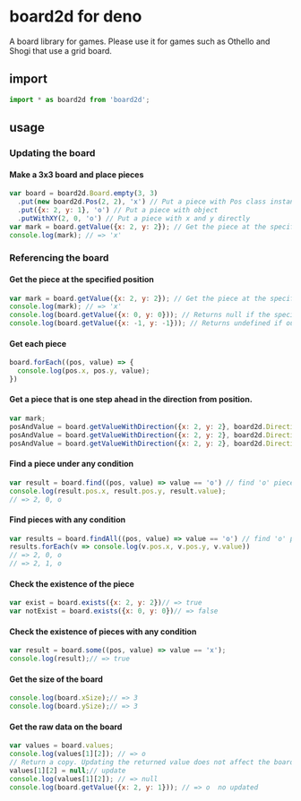 board2d for deno
===
A board library for games.
Please use it for games such as Othello and Shogi that use a grid board.


## import
```javascript
import * as board2d from 'board2d';
```

## usage
### Updating the board
#### Make a 3x3 board and place pieces
```javascript
var board = board2d.Board.empty(3, 3)
  .put(new board2d.Pos(2, 2), 'x') // Put a piece with Pos class instance
  .put({x: 2, y: 1}, 'o') // Put a piece with object
  .putWithXY(2, 0, 'o') // Put a piece with x and y directly
var mark = board.getValue({x: 2, y: 2}); // Get the piece at the specified position
console.log(mark); // => 'x'
```

### Referencing the board
#### Get the piece at the specified position
```javascript
var mark = board.getValue({x: 2, y: 2}); // Get the piece at the specified position
console.log(mark); // => 'x'
console.log(board.getValue({x: 0, y: 0})); // Returns null if the specified position is empty
console.log(board.getValue({x: -1, y: -1})); // Returns undefined if outside the board
```

#### Get each piece
```javascript
board.forEach((pos, value) => {
  console.log(pos.x, pos.y, value);
})
```

#### Get a piece that is one step ahead in the direction from position.
```javascript
var mark;
posAndValue = board.getValueWithDirection({x: 2, y: 2}, board2d.Direction.up)// => {pos: {x: 2, y: 1}, value: 'o'}
posAndValue = board.getValueWithDirection({x: 2, y: 2}, board2d.Direction.left)// => {pos: {x: 1, y: 2}, value: null}
posAndValue = board.getValueWithDirection({x: 2, y: 2}, board2d.Direction.right)// => undefined
```

#### Find a piece under any condition
```javascript
var result = board.find((pos, value) => value == 'o') // find 'o' piece
console.log(result.pos.x, result.pos.y, result.value);
// => 2, 0, o
```

#### Find pieces with any condition
```javascript
var results = board.findAll((pos, value) => value == 'o') // find 'o' piece
results.forEach(v => console.log(v.pos.x, v.pos.y, v.value))
// => 2, 0, o
// => 2, 1, o
```

#### Check the existence of the piece
```javascript
var exist = board.exists({x: 2, y: 2})// => true
var notExist = board.exists({x: 0, y: 0})// => false
```

#### Check the existence of pieces with any condition
```javascript
var result = board.some((pos, value) => value == 'x');
console.log(result);// => true
```

#### Get the size of the board
```javascript
console.log(board.xSize);// => 3
console.log(board.ySize);// => 3
```

#### Get the raw data on the board
```javascript
var values = board.values;
console.log(values[1][2]); // => o
// Return a copy. Updating the returned value does not affect the board.
values[1][2] = null;// update
console.log(values[1][2]); // => null
console.log(board.getValue({x: 2, y: 1})); // => o  no updated
```